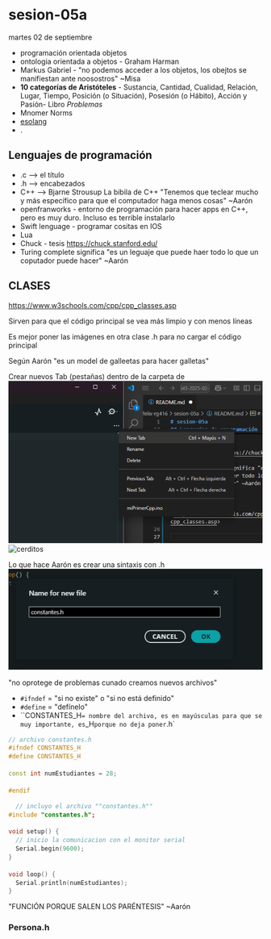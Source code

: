 # sesion-05a
martes 02 de septiembre

- programación orientada objetos
- ontologia orientada a objetos - Graham Harman
- Markus Gabriel - "no podemos acceder a los objetos, los obejtos se manifiestan ante noosostros" ~Misa
- **10 categorías de Aristóteles** - Sustancia, Cantidad, Cualidad, Relación, Lugar, Tiempo, Posición (o Situación), Posesión (o Hábito), Acción y Pasión- Libro *Problemas*
- Mnomer Norms
- [esolang](https://esolangs.org/wiki/Main_Page) 
- .

## Lenguajes de programación

- .c --> el título
- .h --> encabezados 
- C++ --> Bjarne Strousup La bibila de C++ "Tenemos que teclear mucho y más específico para que el computador haga menos cosas" ~Aarón
- openfranworks - entorno de programación para hacer apps en C++, pero es muy duro. Incluso es terrible instalarlo
- Swift lenguage - programar cositas en IOS
- Lua
- Chuck - tesis <https://chuck.stanford.edu/>
- Turing complete significa "es un leguaje que puede haer todo lo que un coputador puede hacer" ~Aarón

## CLASES

<https://www.w3schools.com/cpp/cpp_classes.asp>

Sirven para que el código principal se vea más limpio y con menos líneas

Es mejor poner las imágenes en otra clase .h para no cargar el código principal

Según Aarón "es un model de galleetas para hacer galletas" 

Crear nuevos Tab (pestañas) dentro de la carpeta de 
![](./imagenes/newTap.png)
![cerditos](./imagenes/)

Lo que hace Aarón es crear una sintaxis con .h
![Constanes .h](./imagenes/constantesH.png)

"no oprotege de problemas cunado creamos nuevos archivos"
- `#ifndef` = "si no existe" o "si no está definido"
- `#define` = "defínelo"
- ``CONSTANTES_H` = nombre del archivo, es en mayúsculas para que se muy importante, es `_H` porque no deja poner `.h`

```cpp
// archivo constantes.h
#ifndef CONSTANTES_H
#define CONSTANTES_H

const int numEstudiantes = 28;

#endif
```

```cpp
  // incluyo el archivo ""constantes.h""
#include "constantes.h";

void setup() {
  // inicio la comunicacion con el monitor serial
  Serial.begin(9600);
}

void loop() {
  Serial.println(numEstudiantes);
}
```

"FUNCIÓN PORQUE SALEN LOS PARÉNTESIS" ~Aarón

### Persona.h